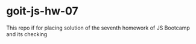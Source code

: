 # goit-js-hw-07
This repo if for placing solution of the seventh homework of JS Bootcamp and its checking
